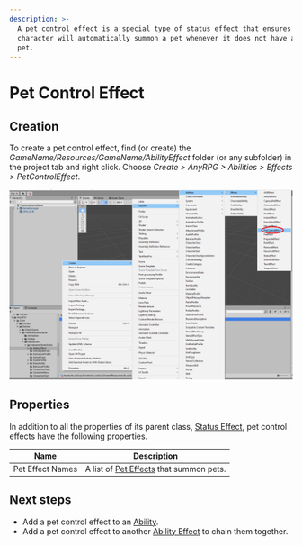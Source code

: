 ```yaml
---
description: >-
  A pet control effect is a special type of status effect that ensures that a
  character will automatically summon a pet whenever it does not have an active
  pet.
---
```


# Pet Control Effect

## Creation

To create a pet control effect, find (or create) the _GameName/Resources/GameName/AbilityEffect_ folder (or any subfolder) in the project tab and right click.  Choose _Create > AnyRPG > Abilities > Effects > PetControlEffect_.

![](<../../.gitbook/assets/image (3) (1) (4).png>)

## Properties

In addition to all the properties of its parent class, [Status Effect](status-effect.md), pet control effects have the following properties.

| Name             | Description                                              |
| ---------------- | -------------------------------------------------------- |
| Pet Effect Names | A list of [Pet Effects](pet-effect.md) that summon pets. |

## Next steps

* Add a pet control effect to an [Ability](../abilities/).
* Add a pet control effect to another [Ability Effect](./) to chain them together.
